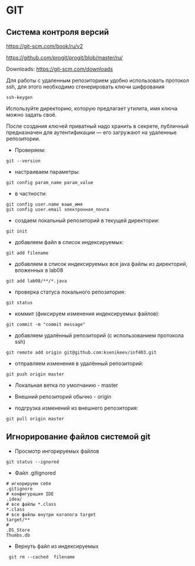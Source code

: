 # GIT

## Система контроля версий

https://git-scm.com/book/ru/v2

https://github.com/progit/progit/blob/master/ru/

Downloads: https://git-scm.com/downloads

Для работы с удаленным репозиторием удобно использовать протокол ssh, для этого необходимо сгенерировать ключи шифрования
```
ssh-keygen
```
Используйте директорию, которую предлагает утилита, имя ключа можно задать своё.

После создания ключей приватный надо хранить в секрете, публичный предназначен для аутентификации — его загружают на удаленные репозитории.

- Проверяем:
```
git --version
```

- настраиваем параметры:
```
git config param_name param_value
```

- в частности:
```
git config user.name ваше_имя
git config user.email электронная_почта
```  

- создаем локальный репозиторий в текущей директории:
```
git init
```

- добавляем файл в список индексируемых:
```
git add filename
```

- добавляем в список индексируемых все java файлы из директорий, вложенных в lab08
```
git add lab08/**/*.java
```

- проверка статуса локального репозитория:
```
git status
```

- коммит (фиксируем изменения индексируемых файлов):
```
git commit -m "commit message"
```

- добавляем удалённый репозиторий (с использованием протокола ssh)
```
git remote add origin git@github.com:ksenikeev/inf403.git
```

- отправляем изменения в удалённый репозиторий:
```
git push origin master
```

- Локальная ветка по умолчанию - master

- Внешний репозиторий обычно - origin

- подгрузка изменений из внешнего репозитория:
```
git pull origin master
```

## Игнорирование файлов системой git
- Просмотр ингорируемых файлов
```
git status --ignored
```

- Файл .gitignored
``` 
# игнорируем себя
.gitignore
# конфигурация IDE
.idea/
# все файлы *.class
*.class
# все файлы внутри каталога target
target/**
#
.DS_Store
Thumbs.db
```

- Вернуть файл из индексируемых
```
 git rm --cached  filename
```